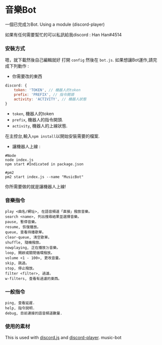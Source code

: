 # 音樂Bot
一個已完成ㄉBot. Using a module (discord-player)

如果有任何需要幫忙的可以私訊給我discord : Han Han#4514

###  安裝方式

嗯，就下載然後自己編輯就好
打開 `config` 然後在 `bot.js`.
如果想讓Bot運作,請完成下列動作 :

- 你需要改的東西

```js
discord: {
    token: 'TOKEN', // 機器人的token
    prefix: 'PREFIX', // 指令開頭
    activity: 'ACTIVITY', // 機器人狀態
}
```

- `token`, 機器人的token
- `prefix`, 機器人的指令開頭.
- `activity`, 機器人的上線狀態.

在主控台,輸入`npm install`以開始安裝需要的檔案.

- 讓機器人上線 :

```
#Node
node index.js
npm start #Indicated in package.json

#pm2
pm2 start index.js --name "MusicBot"
```

你所需要做的就是讓機器人上線!

### 音樂指令

```
play <曲名/網址>, 在語音頻道「直接」撥放音樂。
search <name>, 列出搜尋結果並選擇音樂。
pause, 暫停音樂。
resume, 恢復播放。
queue, 查看待播歌單。
clear-queue, 清空歌單。
shuffle, 隨機撥放。
nowplaying, 正在播放ㄉ音樂。
loop, 開啟或關閉循環撥放。
volume <1 - 100>, 更改音量。
skip, 跳過。
stop, 停止撥放。
filter <filter>, 過濾。
w-filters, 查看有過濾的東西。
```

### 一般指令

```
ping, 查看延遲.
help, 指令說明.
debug, 目前連接的語音頻道數量.
```

### 使用的素材

This is used with [discord.js](https://www.npmjs.com/package/discord.js) and [discord-player](https://www.npmjs.com/package/discord-player).
 music-bot


